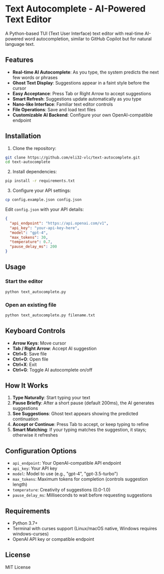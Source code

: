 # Text Autocomplete - AI-Powered Text Editor

A Python-based TUI (Text User Interface) text editor with real-time AI-powered word autocompletion, similar to GitHub Copilot but for natural language text.

## Features

- **Real-time AI Autocomplete**: As you type, the system predicts the next few words or phrases
- **Ghost Text Display**: Suggestions appear in a faint style before the cursor
- **Easy Acceptance**: Press Tab or Right Arrow to accept suggestions
- **Smart Refresh**: Suggestions update automatically as you type
- **Nano-like Interface**: Familiar text editor controls
- **File Operations**: Save and load text files
- **Customizable AI Backend**: Configure your own OpenAI-compatible endpoint

## Installation

1. Clone the repository:
```bash
git clone https://github.com/eli32-vlc/text-autocomplete.git
cd text-autocomplete
```

2. Install dependencies:
```bash
pip install -r requirements.txt
```

3. Configure your API settings:
```bash
cp config.example.json config.json
```

Edit `config.json` with your API details:
```json
{
  "api_endpoint": "https://api.openai.com/v1",
  "api_key": "your-api-key-here",
  "model": "gpt-4",
  "max_tokens": 30,
  "temperature": 0.7,
  "pause_delay_ms": 200
}
```

## Usage

### Start the editor

```bash
python text_autocomplete.py
```

### Open an existing file

```bash
python text_autocomplete.py filename.txt
```

## Keyboard Controls

- **Arrow Keys**: Move cursor
- **Tab / Right Arrow**: Accept AI suggestion
- **Ctrl+S**: Save file
- **Ctrl+O**: Open file
- **Ctrl+X**: Exit
- **Ctrl+G**: Toggle AI autocomplete on/off

## How It Works

1. **Type Naturally**: Start typing your text
2. **Pause Briefly**: After a short pause (default 200ms), the AI generates suggestions
3. **See Suggestions**: Ghost text appears showing the predicted continuation
4. **Accept or Continue**: Press Tab to accept, or keep typing to refine
5. **Smart Matching**: If your typing matches the suggestion, it stays; otherwise it refreshes

## Configuration Options

- `api_endpoint`: Your OpenAI-compatible API endpoint
- `api_key`: Your API key
- `model`: Model to use (e.g., "gpt-4", "gpt-3.5-turbo")
- `max_tokens`: Maximum tokens for completion (controls suggestion length)
- `temperature`: Creativity of suggestions (0.0-1.0)
- `pause_delay_ms`: Milliseconds to wait before requesting suggestions

## Requirements

- Python 3.7+
- Terminal with curses support (Linux/macOS native, Windows requires windows-curses)
- OpenAI API key or compatible endpoint

## License

MIT License
